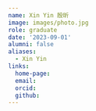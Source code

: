 ```yaml
---
name: Xin Yin 殷昕
image: images/photo.jpg
role: graduate
date: '2023-09-01'
alumni: false
aliases:
  - Xin Yin
links:
  home-page: 
  email: 
  orcid: 
  github: 
---
```


